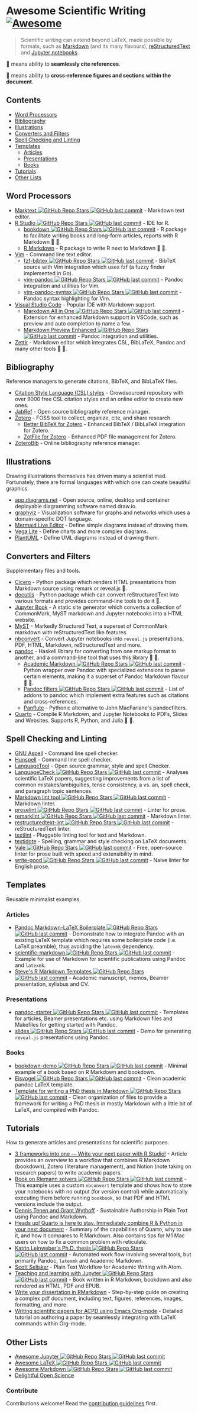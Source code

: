 # Awesome Scientific Writing [![Awesome](https://awesome.re/badge-flat.svg)](https://github.com/sindresorhus/awesome)

> Scientific writing can extend beyond LaTeX, made possible by formats,
> such as
> [Markdown](https://daringfireball.net/projects/markdown/) (and its many flavours),
> [reStructuredText](https://docutils.sourceforge.io/rst.html) and
> [Jupyter notebooks](https://jupyter.org/).

:bookmark: means ability to **seamlessly cite references**.

:link: means ability to **cross-reference figures and sections within the
document**.

## Contents

- [Word Processors](#word-processors)
- [Bibliography](#bibliography)
- [Illustrations](#illustrations)
- [Converters and Filters](#converters-and-filters)
- [Spell Checking and Linting](#spell-checking-and-linting)
- [Templates](#templates)
  - [Articles](#articles)
  - [Presentations](#presentations)
  - [Books](#books)
- [Tutorials](#tutorials)
- [Other Lists](#other-lists)

## Word Processors

- [Marktext ![GitHub Repo Stars](https://img.shields.io/github/stars/marktext/marktext) ![GitHub last commit](https://img.shields.io/github/last-commit/marktext/marktext)](https://github.com/marktext/marktext) - Markdown text editor.
- [R Studio ![GitHub Repo Stars](https://img.shields.io/github/stars/rstudio/rstudio) ![GitHub last commit](https://img.shields.io/github/last-commit/rstudio/rstudio)](https://github.com/rstudio/rstudio) - IDE for R.
  - [bookdown ![GitHub Repo Stars](https://img.shields.io/github/stars/rstudio/bookdown) ![GitHub last commit](https://img.shields.io/github/last-commit/rstudio/bookdown)](https://github.com/rstudio/bookdown) - R package to facilitate writing books and long-form articles, reports with R Markdown :bookmark: :link:.
  - [R Markdown](https://rmarkdown.rstudio.com/) - R package to write R next to Markdown
   :bookmark:
   :link:.
- [Vim](https://www.vim.org/) - Command line text editor.
  - [fzf-bibtex ![GitHub Repo Stars](https://img.shields.io/github/stars/msprev/fzf-bibtex) ![GitHub last commit](https://img.shields.io/github/last-commit/msprev/fzf-bibtex)](https://github.com/msprev/fzf-bibtex/#readme) - BibTeX source
    with Vim integration which uses fzf (a fuzzy finder implemented in Go).
  - [vim-pandoc ![GitHub Repo Stars](https://img.shields.io/github/stars/vim-pandoc/vim-pandoc) ![GitHub last commit](https://img.shields.io/github/last-commit/vim-pandoc/vim-pandoc)](https://github.com/vim-pandoc/vim-pandoc) - Pandoc integration and utilities for Vim.
  - [vim-pandoc-syntax ![GitHub Repo Stars](https://img.shields.io/github/stars/vim-pandoc/vim-pandoc-syntax) ![GitHub last commit](https://img.shields.io/github/last-commit/vim-pandoc/vim-pandoc-syntax)](https://github.com/vim-pandoc/vim-pandoc-syntax) - Pandoc syntax highlighting for Vim.
- [Visual Studio Code](https://code.visualstudio.com/) - Popular IDE with Markdown support.
  - [Markdown All in One ![GitHub Repo Stars](https://img.shields.io/github/stars/yzhang-gh/vscode-markdown) ![GitHub last commit](https://img.shields.io/github/last-commit/yzhang-gh/vscode-markdown)](https://github.com/yzhang-gh/vscode-markdown/#readme) - Extension for enhanced
    Markdown support in VSCode, such as preview and auto completion to name a few.
  - [Markdown Preview Enhanced ![GitHub Repo Stars](https://img.shields.io/github/stars/shd101wyy/markdown-preview-enhanced) ![GitHub last commit](https://img.shields.io/github/last-commit/shd101wyy/markdown-preview-enhanced)](https://github.com/shd101wyy/markdown-preview-enhanced) - Pandoc
    integration and utilities.  
- [Zettlr](https://www.zettlr.com/) - Markdown editor which
   integrates CSL, BibLaTeX, Pandoc and many other tools
   :bookmark: :link:.

## Bibliography

Reference managers to generate citations, BibTeX, and BibLaTeX files.

- [Citation Style Language (CSL) styles](https://editor.citationstyles.org/) - Crowdsourced
  repository with over 9000 free CSL citation styles and an online
  editor to create new ones.
- [JabRef](https://www.jabref.org/) - Open source bibliography reference manager.
- [Zotero](https://www.zotero.org/) - FOSS tool to collect, organize, cite, and
  share research.
  - [Better BibTeX for Zotero](https://retorque.re/zotero-better-bibtex/) - Enhanced
    BibTeX / BibLaTeX integration for Zotero.
  - [ZotFile for Zotero](http://zotfile.com/) - Enhanced PDF file management for Zotero.
- [ZoteroBib](https://zbib.org/) - Online bibliography reference manager.

## Illustrations

Drawing illustrations themselves has driven many a scientist mad. Fortunately,
there are formal languages with which one can create beautiful graphics.

- [app.diagrams.net](https://app.diagrams.net/) - Open source, online, desktop and
  container deployable diagramming software named draw.io.
- [graphviz](https://graphviz.org/) - Visualization software for graphs and
  networks which uses a domain-specific DOT language.
- [Mermaid Live Editor](https://mermaid-js.github.io/mermaid-live-editor/) - Define simple diagrams instead of drawing them.
- [Vega Lite](https://vega.github.io/vega-lite/examples/) - Define charts and more complex diagrams.
- [PlantUML](https://plantuml.com/) - Define UML diagrams instead of drawing them.

## Converters and Filters

Supplementary files and tools.

- [Cicero](https://cicero.xyz/) - Python package which renders HTML presentations
  from Markdown source using remark or reveal.js :link:.
- [docutils](https://docutils.sourceforge.io/docs/) - Python package which can
  convert reStructuredText into various formats and provides command-line
  tools to do it :link:.
- [Jupyter Book](https://jupyterbook.org/en/stable/) - A static site generator which converts
  a collection of CommonMark, MyST markdown and Jupyter notebooks into a HTML website.
- [MyST](https://myst-parser.readthedocs.io/en/latest/) - Markedly Structured Text,
  a superset of CommonMark markdown with reStructuredText like features.
- [nbconvert](https://nbconvert.readthedocs.io/en/latest/) - Convert Jupyter
  notebooks into `reveal.js` presentations, PDF, HTML, Markdown,
  reStructuredText and more.
- [pandoc](https://pandoc.org/MANUAL) - Haskell library for converting from
  one markup format to another, and a command-line tool that uses this
  library :bookmark: :link:.
  - [Academic Markdown ![GitHub Repo Stars](https://img.shields.io/github/stars/smathot/academicmarkdown) ![GitHub last commit](https://img.shields.io/github/last-commit/smathot/academicmarkdown)](https://github.com/smathot/academicmarkdown#readme) - Python wrapper over Pandoc with specialized extensions to parse certain
    elements, making it a superset of Pandoc Markdown flavour :bookmark:
    :link:.
  - [Pandoc filters ![GitHub Repo Stars](https://img.shields.io/github/stars/jgm/pandoc) ![GitHub last commit](https://img.shields.io/github/last-commit/jgm/pandoc)](https://github.com/jgm/pandoc/wiki/Pandoc-Filters) - List of
    addons to pandoc which implement extra features such as citations and
    cross-references.
  - [Panflute](http://scorreia.com/software/panflute/) - Pythonic alternative
    to John MacFarlane's pandocfilters.
- [Quarto](https://quarto.org) - Compile R Markdown, and Jupyter Notebooks to PDFs, Slides and Websites. Supports R, Python, and Julia :bookmark: :link:.

## Spell Checking and Linting

- [GNU Aspell](http://aspell.net/) - Command line spell checker.
- [Hunspell](http://hunspell.github.io/) - Command line spell checker.
- [LanguageTool](https://languagetool.org/) - Open source grammar, style and
 spell Checker.
- [LanguageCheck ![GitHub Repo Stars](https://img.shields.io/github/stars/JohannesBuchner/languagecheck) ![GitHub last commit](https://img.shields.io/github/last-commit/JohannesBuchner/languagecheck)](https://github.com/JohannesBuchner/languagecheck) - Analyses scientific LaTeX papers, suggesting improvements from a list of common mistakes/ambiguities, tense consistency, a vs. an, spell check, and paragraph topic sentences.
- [Markdown lint tool ![GitHub Repo Stars](https://img.shields.io/github/stars/markdownlint/markdownlint) ![GitHub last commit](https://img.shields.io/github/last-commit/markdownlint/markdownlint)](https://github.com/markdownlint/markdownlint) - Markdown linter.
- [proselint ![GitHub Repo Stars](https://img.shields.io/github/stars/amperser/proselint) ![GitHub last commit](https://img.shields.io/github/last-commit/amperser/proselint)](https://github.com/amperser/proselint) - Linter for prose.
- [remarklint ![GitHub Repo Stars](https://img.shields.io/github/stars/remarkjs/remark-lint) ![GitHub last commit](https://img.shields.io/github/last-commit/remarkjs/remark-lint)](https://github.com/remarkjs/remark-lint) - Markdown linter.
- [restructuredtext-lint ![GitHub Repo Stars](https://img.shields.io/github/stars/twolfson/restructuredtext-lint) ![GitHub last commit](https://img.shields.io/github/last-commit/twolfson/restructuredtext-lint)](https://github.com/twolfson/restructuredtext-lint) - reStructuredText linter.
- [textlint](https://textlint.github.io/) - Pluggable linting tool for text
 and Markdown.
- [textidote](https://sylvainhalle.github.io/textidote/) - Spelling, grammar and
 style checking on LaTeX documents.
- [Vale ![GitHub Repo Stars](https://img.shields.io/github/stars/errata-ai/vale) ![GitHub last commit](https://img.shields.io/github/last-commit/errata-ai/vale)](https://github.com/errata-ai/vale) - Free, open-source linter for
 prose built with speed and extensibility in mind.
- [write-good ![GitHub Repo Stars](https://img.shields.io/github/stars/btford/write-good) ![GitHub last commit](https://img.shields.io/github/last-commit/btford/write-good)](https://github.com/btford/write-good) - Naive linter for English
 prose.

## Templates

Reusable minimalist examples.

### Articles

- [Pandoc Markdown-LaTeX
   Boilerplate ![GitHub Repo Stars](https://img.shields.io/github/stars/davecap/markdown-latex-boilerplate) ![GitHub last commit](https://img.shields.io/github/last-commit/davecap/markdown-latex-boilerplate)](https://github.com/davecap/markdown-latex-boilerplate/#readme) - Demonstrate
   how to integrate Pandoc with an existing LaTeX template which
   requires some boilerplate code (i.e. LaTeX preamble), thus avoiding the
   `latexmk` dependency.
- [scientific-markdown ![GitHub Repo Stars](https://img.shields.io/github/stars/JensErat/scientific-markdown) ![GitHub last commit](https://img.shields.io/github/last-commit/JensErat/scientific-markdown)](https://github.com/JensErat/scientific-markdown/#readme) - Example
   for use of Markdown for scientific publications using Pandoc and
   `latexmk`.
- [Steve's R Markdown Templates ![GitHub Repo Stars](https://img.shields.io/github/stars/svmiller/svm-r-markdown-templates) ![GitHub last commit](https://img.shields.io/github/last-commit/svmiller/svm-r-markdown-templates)](https://github.com/svmiller/svm-r-markdown-templates/) - Academic manuscript, memos, Beamer presentation, syllabus and CV.

### Presentations

- [pandoc-starter ![GitHub Repo Stars](https://img.shields.io/github/stars/jez/pandoc-starter) ![GitHub last commit](https://img.shields.io/github/last-commit/jez/pandoc-starter)](https://github.com/jez/pandoc-starter/#readme) - Templates for
   articles, Beamer presentations etc. using Markdown files and Makefiles for
   getting started with Pandoc.
- [slides ![GitHub Repo Stars](https://img.shields.io/github/stars/cgroll/slides) ![GitHub last commit](https://img.shields.io/github/last-commit/cgroll/slides)](https://github.com/cgroll/slides/#readme) - Demo for generating `reveal.js`
   presentations using Pandoc.

### Books

- [bookdown-demo ![GitHub Repo Stars](https://img.shields.io/github/stars/rstudio/bookdown-demo) ![GitHub last commit](https://img.shields.io/github/last-commit/rstudio/bookdown-demo)](https://github.com/rstudio/bookdown-demo/#readme) - Minimal
   example of a book based on R Markdown and bookdown.
- [Eisvogel ![GitHub Repo Stars](https://img.shields.io/github/stars/Wandmalfarbe/pandoc-latex-template) ![GitHub last commit](https://img.shields.io/github/last-commit/Wandmalfarbe/pandoc-latex-template)](https://github.com/Wandmalfarbe/pandoc-latex-template) - Clean academic pandoc LaTeX template.
- [Template for writing a PhD thesis in
   Markdown ![GitHub Repo Stars](https://img.shields.io/github/stars/tompollard/phd_thesis_markdown) ![GitHub last commit](https://img.shields.io/github/last-commit/tompollard/phd_thesis_markdown)](https://github.com/tompollard/phd_thesis_markdown#readme) - Clean
   organization of files to provide a framework for writing a PhD thesis in
   mostly Markdown with a little bit of LaTeX, and compiled with Pandoc.

## Tutorials

How to generate articles and presentations for scientific purposes.

- [3 frameworks into one — Write your next paper with R Studio!](https://blog.devgenius.io/write-your-whole-paper-in-r-it-is-better-77e1843f0c09) - Article provides an overview to a workflow that combines R Markdown (bookdown), Zotero (literature management), and Notion (note taking on research papers) to write academic papers. 
- [Book on Riemann solvers ![GitHub Repo Stars](https://img.shields.io/github/stars/clawpack/riemann_book) ![GitHub last commit](https://img.shields.io/github/last-commit/clawpack/riemann_book)](https://github.com/clawpack/riemann_book/#readme) - This
   example uses a custom `nbconvert` template and shows how to store your
   notebooks with no output (for version control) while automatically executing
   them before running `bookbook`, so that PDF and HTML versions include the
   output.
- [Dennis Tenen and Grant Wythoff](https://programminghistorian.org/en/lessons/sustainable-authorship-in-plain-text-using-pandoc-and-markdown) - Sustainable Authorship in Plain Text using Pandoc and Markdown.
- [Heads up! Quarto is here to stay. Immediately combine R & Python in your next document](https://blog.devgenius.io/heads-up-quarto-is-here-to-stay-aa861ef87491) - Summary of the capabilities of Quarto, why to use it, and how it compares to R Markdown. Also contains tips for M1 Mac users on how to fix a common problem with reticulate.
- [Katrin Leinweber's Ph.D.
   thesis ![GitHub Repo Stars](https://img.shields.io/github/stars/katrinleinweber/PhD-thesis) ![GitHub last commit](https://img.shields.io/github/last-commit/katrinleinweber/PhD-thesis)](https://github.com/katrinleinweber/PhD-thesis/#readme) - Automated
   work flow involving several tools, but primarily Pandoc, `latexmk` and
   Academic Markdown.
- [Scott Selisker](https://u.arizona.edu/~selisker/post/workflow/) - Plain Text Workflow for Academic Writing with Atom.
- [Teaching and learning with
   Jupyter ![GitHub Repo Stars](https://img.shields.io/github/stars/jupyter4edu/jupyter-edu-book) ![GitHub last commit](https://img.shields.io/github/last-commit/jupyter4edu/jupyter-edu-book)](https://github.com/jupyter4edu/jupyter-edu-book/#readme) - Book
   written in R Markdown, bookdown and also rendered as HTML, PDF and
   EPUB.
- [Write your dissertation in RMarkdown](https://ourcodingclub.github.io/tutorials/rmarkdown-dissertation/) - Step-by-step guide on creating a complex pdf document, including text, figures, references, images, formatting, and more.
- [Writing scientific papers for ACPD using Emacs
   Org-mode](https://www.draketo.de/english/emacs/writing-papers-in-org-mode-acpd) - Detailed
   tutorial on authoring a paper by seamlessly integrating with LaTeX
   commands within Org-mode.

## Other Lists

- [Awesome Jupyter ![GitHub Repo Stars](https://img.shields.io/github/stars/markusschanta/awesome-jupyter) ![GitHub last commit](https://img.shields.io/github/last-commit/markusschanta/awesome-jupyter)](https://github.com/markusschanta/awesome-jupyter/#renderingpublishingconversion)
- [Awesome LaTeX ![GitHub Repo Stars](https://img.shields.io/github/stars/egeerardyn/awesome-LaTeX) ![GitHub last commit](https://img.shields.io/github/last-commit/egeerardyn/awesome-LaTeX)](https://github.com/egeerardyn/awesome-LaTeX/#readme)
- [Awesome Markdown ![GitHub Repo Stars](https://img.shields.io/github/stars/BubuAnabelas/awesome-markdown) ![GitHub last commit](https://img.shields.io/github/last-commit/BubuAnabelas/awesome-markdown)](https://github.com/BubuAnabelas/awesome-markdown/#readme)
- [Delightful Open Science](https://codeberg.org/teaserbot-labs/delightful-open-science)

### Contribute

Contributions welcome! Read the [contribution guidelines](CONTRIBUTING.md) first.
